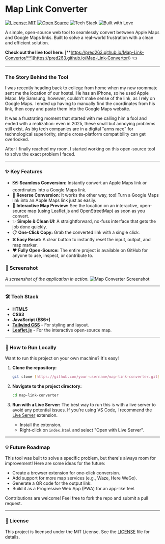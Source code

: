 # Map Link Converter

[![License: MIT](https://img.shields.io/badge/License-MIT-yellow.svg)](https://opensource.org/licenses/MIT)
[![Open Source](https://badges.frapsoft.com/os/v1/open-source.svg?v=103)](https://opensource.org/)
![Tech Stack](https://img.shields.io/badge/tech-HTML%2C%20CSS%2C%20JS-blue)
![Built with Love](https://img.shields.io/badge/built%20with-%E2%9D%A4%EF%B8%8F-ff69b4.svg)

A simple, open-source web tool to seamlessly convert between Apple Maps and Google Maps links. Built to solve a real-world frustration with a clean and efficient solution.

**Check out the live tool here:** [**https://pred263.github.io/Map-Link-Convertor/**](https://pred263.github.io/Map-Link-Convertor/) 👈 

---

### The Story Behind the Tool

I was recently heading back to college from home when my new roommate sent me the location of our hostel. He has an iPhone, so he used Apple Maps. My Samsung, however, couldn't make sense of the link, as I rely on Google Maps. I ended up having to manually find the coordinates from his link, then copy and paste them into the Google Maps website.

It was a frustrating moment that started with me calling him a fool and ended with a realization: even in 2025, these small but annoying problems still exist. As big tech companies are in a digital "arms race" for technological superiority, simple cross-platform compatibility can get overlooked.

After I finally reached my room, I started working on this open-source tool to solve the exact problem I faced.

---

### ✨ Key Features

* 🗺️ **Seamless Conversion:** Instantly convert an Apple Maps link or coordinates into a Google Maps link.
* 🔄 **Reverse Conversion:** It works the other way, too! Turn a Google Maps link into an Apple Maps link just as easily.
* 📍 **Interactive Map Preview:** See the location on an interactive, open-source map (using Leaflet.js and OpenStreetMap) as soon as you convert.
* ✨ **Simple & Clean UI:** A straightforward, no-fuss interface that gets the job done quickly.
* 📋 **One-Click Copy:** Grab the converted link with a single click.
* ❌ **Easy Reset:** A clear button to instantly reset the input, output, and map marker.
* ❤️ **Fully Open-Source:** The entire project is available on GitHub for anyone to use, inspect, or contribute to.

### 📸 Screenshot

*A screenshot of the application in action.*
![Map Converter Screenshot](<img width="1916" height="1161" alt="image" src="https://github.com/user-attachments/assets/da8a81ab-9d41-4f77-8fcb-571b2f7f8ec4" />
)  

---

### 🛠️ Tech Stack

* **HTML5**
* **CSS3**
* **JavaScript (ES6+)**
* **[Tailwind CSS](https://tailwindcss.com/)** - For styling and layout.
* **[Leaflet.js](https://leafletjs.com/)** - For the interactive open-source map.

---

### 🚀 How to Run Locally

Want to run this project on your own machine? It's easy!

1.  **Clone the repository:**
    ```bash
    git clone [https://github.com/your-username/map-link-converter.git](https://github.com/your-username/map-link-converter.git)
    ```

2.  **Navigate to the project directory:**
    ```bash
    cd map-link-converter
    ```

3.  **Run with a Live Server:**
    The best way to run this is with a live server to avoid any potential issues. If you're using VS Code, I recommend the [Live Server](https://marketplace.visualstudio.com/items?itemName=ritwickdey.LiveServer) extension.
    * Install the extension.
    * Right-click on `index.html` and select "Open with Live Server".

---

### 💡 Future Roadmap

This tool was built to solve a specific problem, but there's always room for improvement! Here are some ideas for the future:

* Create a browser extension for one-click conversion.
* Add support for more map services (e.g., Waze, Here WeGo).
* Generate a QR code for the output link.
* Build it as a Progressive Web App (PWA) for an app-like feel.

Contributions are welcome! Feel free to fork the repo and submit a pull request.

---

### 📄 License

This project is licensed under the MIT License. See the [LICENSE](LICENSE) file for details.
